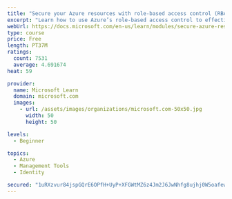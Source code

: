 ```yaml
---
title: "Secure your Azure resources with role-based access control (RBAC)"
excerpt: "Learn how to use Azure’s role-based access control to effectively manage your team’s access to Azure resources."
webUrl: https://docs.microsoft.com/en-us/learn/modules/secure-azure-resources-with-rbac/
type: course
price: Free
length: PT37M
ratings:
  count: 7531
  average: 4.691674
heat: 59

provider:
  name: Microsoft Learn
  domain: microsoft.com
  images:
    - url: /assets/images/organizations/microsoft.com-50x50.jpg
      width: 50
      height: 50

levels:
  - Beginner

topics:
  - Azure
  - Management Tools
  - Identity

secured: "1uRXzvur84jspGQrE6OPfH+UyP+XFGWtMZ6z4Jm2J6JwNhfg8ujhj0W5oafewIUcIHaTkd+YdU5QySL74D/W7YBhoIqxzDu1R9M5y2MQdozjGaKzUtGcIUXg8HW/dEeiNHDYRmf7f8OFxlWP2PtYBN8nQvI1lMTqCloomfpsWpWQdLQynVElcGrD6wPAAd+IDp+MI72F3X0uBKkM5Mnw9Kv6LOJZCxMm/Ke7PM5a6lsgBPe+7NyScnKZ6bJSnRm+OJsaSZCkc7OvOfG0QfCFKlQHi+rtKlzQgQGt+ukBo1Fzu3v6XmJbHurknU9hC+V9YH9KUFmR4RuOTs3Xs95Ld7BuvI0gWwcil0Q1dKQGRfl+nuTSd4kyzBG+fQ+oo478Ay+0SkeDUIqgk0TpbWzA2xfQlMKAY8mKZXkA18YrLyM=;9nSQQljeaY9jmWLs3ye3lQ=="
---
```


